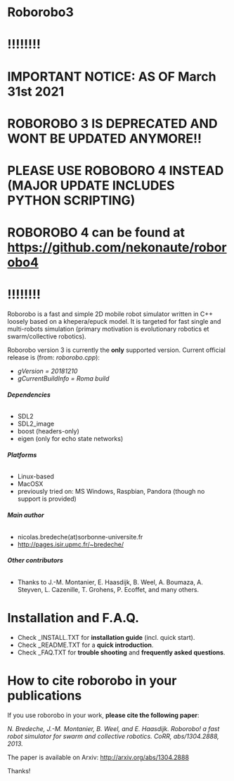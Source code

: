 Roborobo3
=========

# !!!!!!!!
# IMPORTANT NOTICE: AS OF March 31st 2021
# ROBOROBO 3 IS DEPRECATED AND WONT BE UPDATED ANYMORE!! 
#
# PLEASE USE ROBOBORO 4 INSTEAD (MAJOR UPDATE INCLUDES PYTHON SCRIPTING)
# ROBOROBO 4 can be found at https://github.com/nekonaute/roborobo4
# !!!!!!!!

Roborobo is a fast and simple 2D mobile robot simulator written in C++ loosely based on a khepera/epuck model. It is targeted for fast single and multi-robots simulation (primary motivation is evolutionary robotics et swarm/collective robotics).

Roborobo version 3 is currently the __only__ supported version. Current official release is (from: *roborobo.cpp*):
 * *gVersion = 20181210*
 * *gCurrentBuildInfo = Roma build*

###### __Dependencies__
 * SDL2
 * SDL2_image
 * boost (headers-only)
 * eigen (only for echo state networks) 

###### __Platforms__
 * Linux-based
 * MacOSX
 * previously tried on: MS Windows, Raspbian, Pandora (though no support is provided)

###### __Main author__
 * nicolas.bredeche(at)sorbonne-universite.fr
 * http://pages.isir.upmc.fr/~bredeche/

###### __Other contributors__

 * Thanks to J.-M. Montanier, E. Haasdijk, B. Weel, A. Boumaza, A. Steyven, L. Cazenille, T. Grohens, P. Ecoffet, and many others.

Installation and F.A.Q.
=======================

 * Check _INSTALL.TXT for __installation guide__ (incl. quick start).
 * Check _README.TXT for a __quick introduction__.
 * Check _FAQ.TXT for __trouble shooting__ and __frequently asked questions__.

How to cite roborobo in your publications
=========================================

If you use roborobo in your work, __please cite the following paper__:

*N. Bredeche, J.-M. Montanier, B. Weel, and E. Haasdijk. Roborobo! a fast robot simulator for swarm and collective robotics. CoRR, abs/1304.2888, 2013.*

The paper is available on Arxiv: http://arxiv.org/abs/1304.2888 

Thanks!
